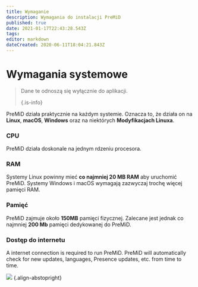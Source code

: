 ```yaml
---
title: Wymaganie
description: Wymagania do instalacji PreMiD
published: true
date: 2021-01-17T22:43:28.543Z
tags:
editor: markdown
dateCreated: 2020-06-11T18:04:21.843Z
---
```


# Wymagania systemowe

> Dane te odnoszą się wyłącznie do aplikacji. 
> 
> {.is-info}

PreMiD działa praktycznie na każdym systemie. Oznacza to, że działa on na **Linux**, **macOS**, **Windows** oraz na niektórych **Modyfikacjach Linuxa**.

### CPU
PreMiD działa doskonale na jednym rdzeniu procesora.

### RAM
Systemy Linux powinny mieć **co najmniej 20 MB RAM** aby uruchomić PreMiD. Systemy Windows i macOS wymagają zazwyczaj trochę więcej pamięci RAM.

### Pamięć
PreMiD zajmuje około **150MB** pamięci fizycznej. Zalecane jest jednak co najmniej **200 Mb** pamięci dedykowanej do PreMiD.

### Dostęp do internetu
A internet connection is required to run PreMiD. PreMiD will automatically check for new updates, languages, Presence updates, etc. from time to time.

![](https://a.icons8.com/ViUXyjOj/f4tFww/svg.svg) {.align-abstopright}